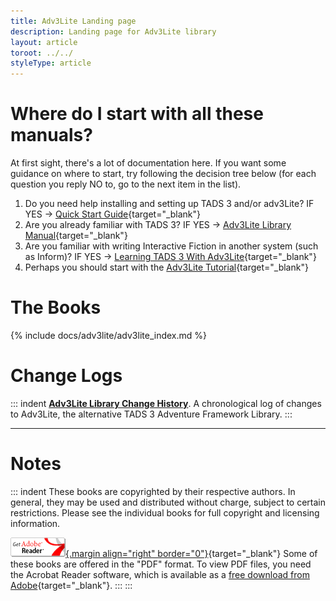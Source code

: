 ```yaml
---
title: Adv3Lite Landing page
description: Landing page for Adv3Lite library
layout: article
toroot: ../../
styleType: article
---
```

# Where do I start with all these manuals?

At first sight, there\'s a lot of documentation here. If you want some
guidance on where to start, try following the decision tree below (for
each question you reply NO to, go to the next item in the list).

1.  Do you need help installing and setting up TADS 3 and/or adv3Lite?
    IF YES -\> [Quick Start Guide](t3QuickStart.htm){target="_blank"}
2.  Are you already familiar with TADS 3? IF YES -\> [Adv3Lite Library
    Manual](manual/index.htm){target="_blank"}
3.  Are you familiar with writing Interactive Fiction in another system
    (such as Inform)? IF YES -\> [Learning TADS 3 With
    Adv3Lite](learning/LearningT3Lite.pdf){target="_blank"}
4.  Perhaps you should start with the [Adv3Lite
    Tutorial](tutorial/index.htm){target="_blank"}

# The Books

{% include docs/adv3lite/adv3lite_index.md %}

# Change Logs

::: indent
[**Adv3Lite Library Change
History**](manual/changelog.htm). A chronological log
of changes to Adv3Lite, the alternative TADS 3 Adventure Framework
Library.
:::

------------------------------------------------------------------------

# Notes

::: indent
These books are copyrighted by their respective authors. In general,
they may be used and distributed without charge, subject to certain
restrictions. Please see the individual books for full copyright and
licensing information.

[![](getacro.gif){.margin align="right"
border="0"}](http://www.adobe.com/products/acrobat/readstep.html){target="_blank"}
Some of these books are offered in the \"PDF\" format. To view PDF
files, you need the Acrobat Reader software, which is available as a
[free download from
Adobe](http://www.adobe.com/products/acrobat/readstep.html){target="_blank"}.
:::
:::
